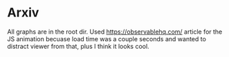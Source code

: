 # Arxiv

All graphs are in the root dir. Used https://observablehq.com/ article for the JS animation becuase load time was a couple seconds and wanted to distract viewer from that, plus I think it looks cool. 
